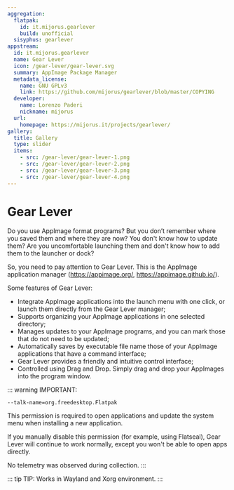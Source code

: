 ```yaml
---
aggregation:
  flatpak:
    id: it.mijorus.gearlever
    build: unofficial
  sisyphus: gearlever
appstream:
  id: it.mijorus.gearlever
  name: Gear Lever
  icon: /gear-lever/gear-lever.svg
  summary: AppImage Package Manager
  metadata_license:
    name: GNU GPLv3
    link: https://github.com/mijorus/gearlever/blob/master/COPYING
  developer:
    name: Lorenzo Paderi
    nickname: mijorus
  url:
    homepage: https://mijorus.it/projects/gearlever/
gallery:
  title: Gallery
  type: slider
  items:
    - src: /gear-lever/gear-lever-1.png
    - src: /gear-lever/gear-lever-2.png
    - src: /gear-lever/gear-lever-3.png
    - src: /gear-lever/gear-lever-4.png
---
```


# Gear Lever

Do you use AppImage format programs? But you don’t remember where you saved them and where they are now? You don't know how to update them? Are you uncomfortable launching them and don't know how to add them to the launcher or dock?

So, you need to pay attention to Gear Lever. This is the AppImage application manager (https://appimage.org/, https://appimage.github.io/).

Some features of Gear Lever:

- Integrate AppImage applications into the launch menu with one click, or launch them directly from the Gear Lever manager;
- Supports organizing your AppImage applications in one selected directory;
- Manages updates to your AppImage programs, and you can mark those that do not need to be updated;
- Automatically saves by executable file name those of your AppImage applications that have a command interface;
- Gear Lever provides a friendly and intuitive control interface;
- Controlled using Drag and Drop. Simply drag and drop your AppImages into the program window.

<AGWGallery />

<!--@include: @en/apps/.parts/install/content-repo.md-->
<!--@include: @en/apps/.parts/install/content-flatpak.md-->

::: warning IMPORTANT:

`--talk-name=org.freedesktop.Flatpak`

This permission is required to open applications and update the system menu when installing a new application.

If you manually disable this permission (for example, using Flatseal), Gear Lever will continue to work normally, except you won't be able to open apps directly.

No telemetry was observed during collection.
:::

::: tip TIP:
Works in Wayland and Xorg environment.
:::
